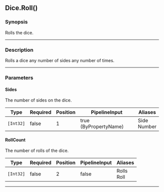 Dice.Roll()
-----------

### Synopsis
Rolls the dice.

---

### Description

Rolls a dice any number of sides any number of times.

---

### Parameters
#### **Sides**
The number of sides on the dice.

|Type     |Required|Position|PipelineInput        |Aliases        |
|---------|--------|--------|---------------------|---------------|
|`[Int32]`|false   |1       |true (ByPropertyName)|Side<br/>Number|

#### **RollCount**
The number of rolls of the dice.

|Type     |Required|Position|PipelineInput|Aliases       |
|---------|--------|--------|-------------|--------------|
|`[Int32]`|false   |2       |false        |Rolls<br/>Roll|

---
